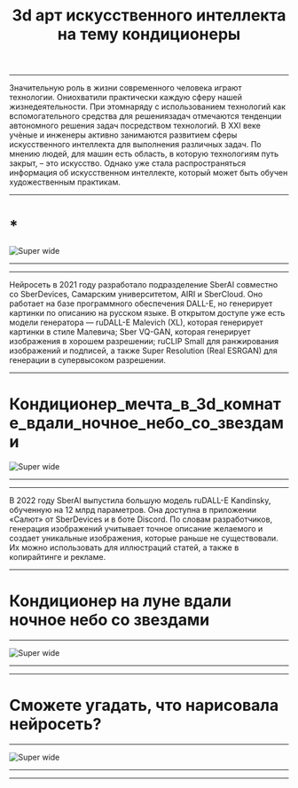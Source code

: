 ﻿---
publishDate: '17 июля 2024'
title: '3d арт искусственного интеллекта на тему кондиционеры'
description: 'ИИ кондиционеры'
excerpt: 'ИИ кондиционеры'
image: 'https://source.unsplash.com/random/1024x640/?airconditioner+art'
tags: [markdown, blog]
---

---
Значительную роль в жизни современного человека играют технологии. Ониохватили практически каждую сферу нашей
жизнедеятельности. При этомнаряду с использованием технологий как
вспомогательного средства для решениязадач отмечаются тенденции автономного решения задач посредством технологий. В XXI
веке учѐные и инженеры активно занимаются развитием сферы искусственного
интеллекта для выполнения различных задач. По мнению людей, для машин есть область, в которую технологиям путь закрыт, –
это искусство. Однако уже стала
распространяться информация об искусственном интеллекте, который может быть обучен художественным практикам.

---

# __*__

![Super wide](http://www.localhost:3000/aiart1.jpg)

---
---

Нейросеть в 2021 году разработало подразделение SberAI совместно со SberDevices, Самарским университетом, AIRI и
SberCloud. Оно работает на базе программного обеспечения DALL-E, но генерирует картинки по описанию на русском языке. В
открытом доступе уже есть модели генератора — ruDALL-E Malevich (XL), которая генерирует картинки в стиле Малевича; Sber
VQ-GAN, которая генерирует изображения в хорошем разрешении; ruCLIP Small для ранжирования изображений и подписей, а
также Super Resolution (Real ESRGAN) для генерации в супервысоком разрешении.

---

# __Кондиционер_мечта_в_3d_комнате_вдали_ночное_небо_со_звездами__

![Super wide](http://www.localhost:3000/кондиционер_мечта_в_3d_комнате_вдали_ночное_небо_со_звездами.jpg)

---
---

В 2022 году SberAI выпустила большую модель ruDALL-E Kandinsky, обученную на 12 млрд параметров. Она доступна в
приложении «Салют» от SberDevices и в боте Discord. По словам разработчиков, генерация изображений учитывает точное
описание желаемого и создает уникальные изображения, которые раньше не существовали. Их можно использовать для
иллюстраций статей, а также в копирайтинге и рекламе.

---

# __Кондиционер на луне вдали ночное небо со звездами__

---

![Super wide](http://www.localhost:3000/кондиционер_на_луне_вдали_ночное_небо_со_звездами.jpg)

---
---


# __Сможете угадать, что нарисовала нейросеть?__ 

---


![Super wide](http://www.localhost:3000/кондиционер_на_луне.jpg)

---
---

